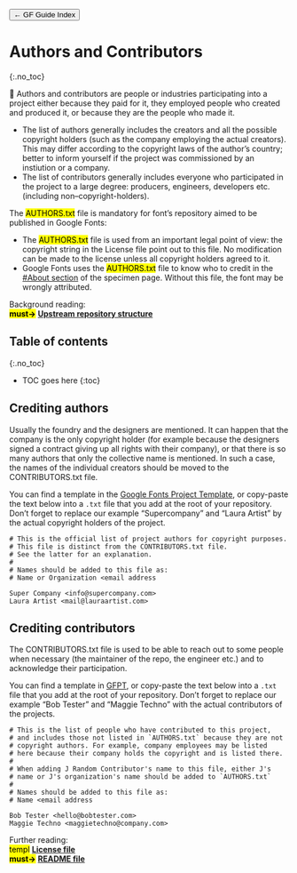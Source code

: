 <link href="style.css" rel="stylesheet">

<a href="./index"><button class="button button-i">&larr; GF Guide Index</button></a>

# Authors and Contributors
{:.no_toc}

<div class="callout">

🦤 Authors and contributors are people or industries participating into a project either because they paid for it, they employed people who created and produced it, or because they are the people who made it.

<ul>
    <li> The list of authors generally includes the creators and all the possible copyright holders (such as the company employing the actual creators). This may differ according to the copyright laws of the author’s country; better to inform yourself if the project was commissioned by an instiution or a company.</li>
    <li> The list of contributors generally includes everyone who participated in the project to a large degree: producers, engineers, developers etc. (including non–copyright-holders). </li>
</ul>

The <mark class="grey">AUTHORS.txt</mark> file is mandatory for font’s repository aimed to be published in Google Fonts:

<ul>
    <li> The <mark class="grey">AUTHORS.txt</mark> file is used from an important legal point of view: the copyright string in the License file point out to this file. No modification can be made to the license unless all copyright holders agreed to it.</li>
    <li> Google Fonts uses the <mark class="grey">AUTHORS.txt</mark> file to know who to credit in the <a href="https://fonts.google.com/specimen/Brygada+1918#about">#About section</a> of the specimen page. Without this file, the font may be wrongly attributed.</li>
</ul>

</div>

<div class="context-reading">
    Background reading:<br>
    <mark class="green"><b>must&rarr;</b></mark> <a href="./upstream" style="font-weight:bold">Upstream repository structure</a>
</div>

## Table of contents
{:.no_toc}
* TOC goes here
{:toc}

## Crediting authors

Usually the foundry and the designers are mentioned. It can happen that the company is the only copyright holder (for example because the designers signed a contract giving up all rights with their company), or that there is so many authors that only the collective name is mentioned. In such a case, the names of the individual creators should be moved to the CONTRIBUTORS.txt file.

You can find a template in the [Google Fonts Project Template](https://github.com/googlefonts/googlefonts-project-template), or copy-paste the text below into a `.txt` file that you add at the root of your repository. Don’t forget to replace our example “Supercompany” and “Laura Artist” by the actual copyright holders of the project.

``` code
# This is the official list of project authors for copyright purposes.
# This file is distinct from the CONTRIBUTORS.txt file.
# See the latter for an explanation.
#
# Names should be added to this file as:
# Name or Organization <email address

Super Company <info@supercompany.com>
Laura Artist <mail@lauraartist.com>
```

## Crediting contributors

The CONTRIBUTORS.txt file is used to be able to reach out to some people when necessary (the maintainer of the repo, the engineer etc.) and to acknowledge their participation.

You can find a template in [GFPT](https://github.com/googlefonts/googlefonts-project-template/blob/main/CONTRIBUTORS.txt), or copy-paste the text below into a `.txt` file that you add at the root of your repository. Don’t forget to replace our example “Bob Tester” and “Maggie Techno” with the actual contributors of the projects.

``` code
# This is the list of people who have contributed to this project,
# and includes those not listed in `AUTHORS.txt` because they are not
# copyright authors. For example, company employees may be listed
# here because their company holds the copyright and is listed there.
#
# When adding J Random Contributor's name to this file, either J's
# name or J's organization's name should be added to `AUTHORS.txt`
#
# Names should be added to this file as:
# Name <email address

Bob Tester <hello@bobtester.com>
Maggie Techno <maggietechno@company.com>
```

<div class="next-reading">
    Further reading:<br>
    <mark class="grey">templ</mark> <a href="./license" style="font-weight:bold">License file</a>
  <br>
    <mark class="green"><b>must&rarr;</b></mark> <a href="./readme" style="font-weight:bold">README file</a>
</div>

